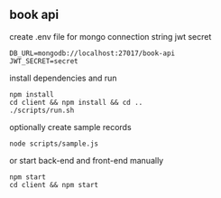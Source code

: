 ## book api

create .env file for mongo connection string jwt secret
```
DB_URL=mongodb://localhost:27017/book-api
JWT_SECRET=secret
```

install dependencies and run
```
npm install
cd client && npm install && cd ..
./scripts/run.sh
```

optionally create sample records
```
node scripts/sample.js
```

or start back-end and front-end manually
```
npm start
cd client && npm start
```

